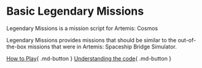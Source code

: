 # Basic Legendary Missions

Legendary Missions is a mission script for Artemis: Cosmos

Legendary Missions provides missions that should be similar to the out-of-the-box missions that were in Artemis: Spaceship Bridge Simulator.

[How to Play](playing/index.md){ .md-button }
[Understanding the code](script/index.md){ .md-button }